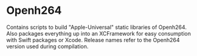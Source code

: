 # Openh264

Contains scripts to build "Apple-Universal" static libraries of Openh264. Also packages everything up into an XCFramework for easy consumption with Swift packages or Xcode.
Release names refer to the Openh264 version used during compilation.
